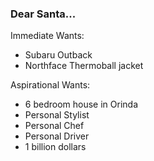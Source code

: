 ### Dear Santa...

Immediate Wants:
- Subaru Outback
- Northface Thermoball jacket

Aspirational Wants:
- 6 bedroom house in Orinda
- Personal Stylist
- Personal Chef
- Personal Driver
- 1 billion dollars
